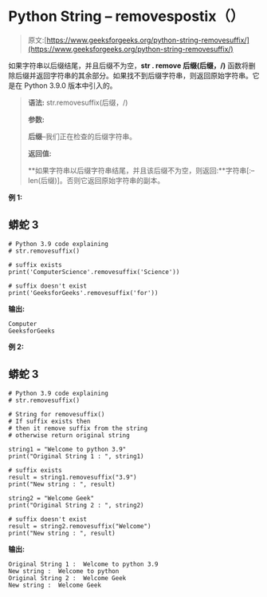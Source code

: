 # Python String – removespostix（）

> 原文:[https://www.geeksforgeeks.org/python-string-removesuffix/](https://www.geeksforgeeks.org/python-string-removesuffix/)

如果字符串以后缀结尾，并且后缀不为空，**str . remove 后缀(后缀，/)** 函数将删除后缀并返回字符串的其余部分。如果找不到后缀字符串，则返回原始字符串。它是在 Python 3.9.0 版本中引入的。

> **语法:** str.removesuffix(后缀，/)
> 
> **参数:**
> 
> **后缀**–我们正在检查的后缀字符串。
> 
> **返回值:**
> 
> **如果字符串以后缀字符串结尾，并且该后缀不为空，则返回:**字符串[:–len(后缀)]。否则它返回原始字符串的副本。

**例 1:**

## 蟒蛇 3

```
# Python 3.9 code explaining
# str.removesuffix()

# suffix exists
print('ComputerScience'.removesuffix('Science'))

# suffix doesn't exist
print('GeeksforGeeks'.removesuffix('for'))
```

**输出:**

```
Computer
GeeksforGeeks

```

**例 2:**

## 蟒蛇 3

```
# Python 3.9 code explaining
# str.removesuffix()

# String for removesuffix()
# If suffix exists then
# then it remove suffix from the string
# otherwise return original string

string1 = "Welcome to python 3.9"
print("Original String 1 : ", string1)

# suffix exists
result = string1.removesuffix("3.9")
print("New string : ", result)

string2 = "Welcome Geek"
print("Original String 2 : ", string2)

# suffix doesn't exist
result = string2.removesuffix("Welcome")
print("New string : ", result)
```

**输出:**

```
Original String 1 :  Welcome to python 3.9
New string :  Welcome to python 
Original String 2 :  Welcome Geek
New string :  Welcome Geek

```